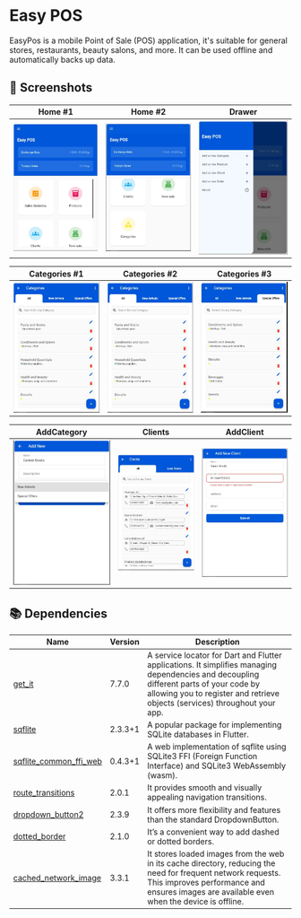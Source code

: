 # Easy POS
EasyPos is a mobile Point of Sale (POS) application, it's suitable for general stores, restaurants, beauty salons, and more. It can be used offline and automatically backs up data.



## 📸 Screenshots

<!-- Variables -->

[home1]: assets/screenshots/Home1.JPG 'Home #1'
[home2]: assets/screenshots/Home2.JPG 'Home #2'
[drawer]: assets/screenshots/drawer.JPG 'Drawer'
[categories1]: assets/screenshots/categories1.JPG 'Categories #1'
[categories2]: assets/screenshots/categories2.JPG 'Categories #2'
[categories3]: assets/screenshots/categories3.JPG 'Categories #3'
[addcategory]: assets/screenshots/addcategory.JPG 'AddCategory'
[clients]: assets/screenshots/clients.JPG 'Clients'
[addclient]: assets/screenshots/addclient.JPG 'AddClient'


<!-- Table -->

|      Home #1       |      Home #2      |      Drawer      |
| :---------------: | :-------------: | :---------------: |
| ![Home #1][home1] | ![Home #2][home2] | ![Drawer][drawer] |

|        Categories #1        |       Categories #2       |      Categories #3       |
| :---------------------: | :-----------------: | :---------------: |
| ![Categories #1][categories1] | ![Categories #2][categories1] | ![Categories #3][categories3] |

|      AddCategory       |      Clients       |      AddClient       |
| :---------------: | :---------------: | :---------------: |
| ![AddCategory][addcategory] | ![Clients][clients] | ![AddClient][addclient] |


## 📚 Dependencies

| Name                                                                                  | Version       | Description                                                                                                                                                              |
| ------------------------------------------------------------------------------------- | ------------- | ------------------------------------------------------------------------------------------------------------------------------------------------------------------------ |
| [get_it](https://pub.dev/packages/get_it)                                             | 7.7.0         | A service locator for Dart and Flutter applications. It simplifies managing dependencies and decoupling different parts of your code by allowing you to register and retrieve objects (services) throughout your app. |
| [sqflite](https://pub.dev/packages/sqflite)                                                 | 2.3.3+1        |  A popular package for implementing SQLite databases in Flutter.                                                                                                                        |
| [sqflite_common_ffi_web](https://pub.dev/packages/sqflite_common_ffi)                                 | 0.4.3+1         | A web implementation of sqflite using SQLite3 FFI (Foreign Function Interface) and SQLite3 WebAssembly (wasm).                                                                                                                                |
| [route_transitions](https://pub.dev/packages/route_transitions)                                     | 2.0.1        | It provides smooth and visually appealing navigation transitions.                                                                                                                                 |
| [dropdown_button2](https://pub.dev/packages/dropdown_button2)               | 2.3.9 | It offers more flexibility and features than the standard DropdownButton.                                                                                              |
| [dotted_border](https://pub.dev/packages/dotted_border)                                             | 2.1.0       |  It’s a convenient way to add dashed or dotted borders.                                         |
| [cached_network_image](https://pub.dev/packages/cached_network_image)                                           | 3.3.1         | It stores loaded images from the web in its cache directory, reducing the need for frequent network requests. This improves performance and ensures images are available even when the device is offline.                                                                                                                           |
